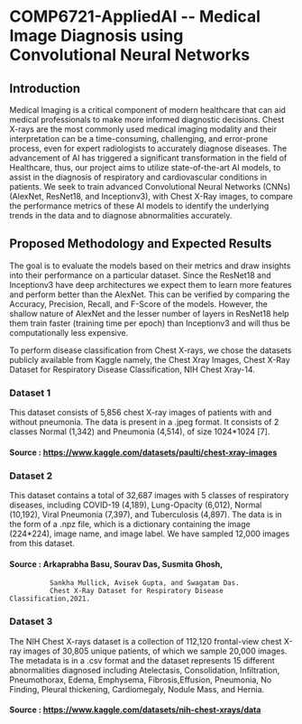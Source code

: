 
# COMP6721-AppliedAI -- Medical Image Diagnosis using Convolutional Neural Networks

## Introduction

Medical Imaging is a critical component of modern healthcare that can aid medical professionals to make more informed diagnostic decisions. Chest X-rays are the most commonly used medical imaging modality and their interpretation can be a time-consuming, challenging, and error-prone process, even for expert radiologists to accurately diagnose diseases. The advancement of AI has triggered a significant transformation in the field of Healthcare, thus, our project aims to utilize state-of-the-art AI models, to assist in the diagnosis of respiratory and cardiovascular conditions in patients. We seek to train advanced Convolutional Neural Networks (CNNs) (AlexNet, ResNet18, and Inceptionv3), with Chest X-Ray images, to compare the performance metrics of these AI models to identify the underlying trends in the data and to diagnose abnormalities accurately.


## Proposed Methodology and Expected Results 

The goal is to evaluate the models based on their metrics and draw insights into their performance on a particular dataset. Since the ResNet18 and Inceptionv3 have deep architectures we expect them to learn more features and perform better than the AlexNet. This can be verified by comparing the Accuracy, Precision, Recall, and F-Score of the models. However, the shallow nature of AlexNet and the lesser number of layers in ResNet18 help them train faster (training time per epoch) than Inceptionv3 and will thus be computationally less expensive.

To perform disease classification from Chest X-rays, we chose the datasets publicly available from Kaggle namely, the Chest Xray Images, Chest X-Ray Dataset for Respiratory Disease Classification, NIH Chest Xray-14.

### Dataset 1

This dataset consists of 5,856 chest X-ray images of patients with and without pneumonia. The data is present in a .jpeg format. It consists of 2 classes Normal (1,342) and Pneumonia (4,514), of size 1024*1024 [7].

#### Source : https://www.kaggle.com/datasets/paulti/chest-xray-images

### Dataset 2

This dataset contains a total of 32,687 images with 5 classes of respiratory diseases, including COVID-19 (4,189), Lung-Opacity (6,012), Normal (10,192), Viral Pneumonia (7,397), and Tuberculosis (4,897). The data is in the form of a .npz file, which is a dictionary containing the image (224*224), image name, and image label. We have sampled 12,000 images from this dataset.

#### Source : Arkaprabha Basu, Sourav Das, Susmita Ghosh,
              Sankha Mullick, Avisek Gupta, and Swagatam Das.
              Chest X-Ray Dataset for Respiratory Disease Classification,2021.

### Dataset 3

The NIH Chest X-rays dataset is a collection of 112,120 frontal-view chest X-ray images of 30,805 unique patients, of which we sample 20,000 images. The metadata is in a .csv format and the dataset represents 15 different abnormalities diagnosed including Atelectasis, Consolidation, Infiltration, Pneumothorax, Edema, Emphysema, Fibrosis,Effusion, Pneumonia, No Finding, Pleural thickening, Cardiomegaly, Nodule Mass, and Hernia. 

#### Source :  https://www.kaggle.com/datasets/nih-chest-xrays/data
